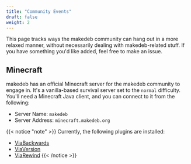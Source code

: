```yaml
---
title: "Community Events"
draft: false
weight: 2
---
```


This page tracks ways the makedeb community can hang out in a more relaxed manner, without necessarily dealing with makedeb-related stuff. If you have something you'd like added, feel free to make an issue.

## Minecraft
makedeb has an official Minecraft server for the makedeb community to engage in. It's a vanilla-based survival server set to the `normal` difficulty. You'll need a Minecraft Java client, and you can connect to it from the following:
- Server Name: `makedeb`
- Server Address: `minecraft.makedeb.org`

{{< notice "note" >}}
Currently, the following plugins are installed:
- [ViaBackwards](https://github.com/ViaVersion/ViaBackwards)
- [ViaVersion](https://github.com/ViaVersion/ViaVersion)
- [ViaRewind](https://github.com/ViaVersion/ViaRewind)
{{< /notice >}}
